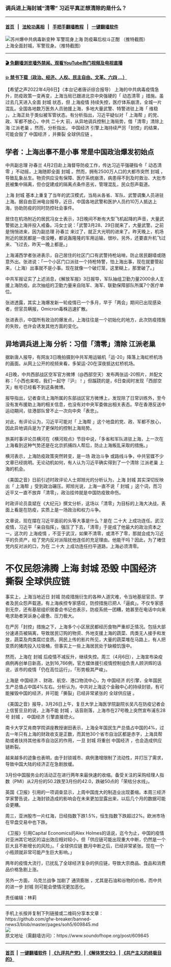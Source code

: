 ### 调兵进上海封城“清零” 习近平真正想清除的是什么？
------------------------

#### [首页](https://github.com/gfw-breaker/banned-news3/blob/master/README.md) &nbsp;&nbsp;|&nbsp;&nbsp; [法轮功真相](https://github.com/begood0513/basic/blob/master/README.md)  &nbsp;&nbsp;|&nbsp;&nbsp; [手把手翻墙教程](https://github.com/gfw-breaker/guides/wiki)  &nbsp;&nbsp;|&nbsp;&nbsp; [一键翻墙软件](https://github.com/gfw-breaker/nogfw/blob/master/README.md)  



<div><img alt="苏州爆中共病毒新变种 军警现身上海 防疫幕后权斗正酣 （推特截图）" src="https://img.soundofhope.org/2022-04/000-1649053739711.jpg"/>
<br/><figcaption class="caption">
 上海全面封城，军警现身。（推特截图）
</figcaption></div><hr/>

#### [ 🎬  免翻墙浏览墙外禁闻、观看YouTube热门视频及电视直播](https://github.com/gfw-breaker/HelloWorld)

#### [ 💥  禁书下载（政治、经济、人权、民主自由、文革、六四 ...）](https://github.com/gfw-breaker/books/blob/master/README.md)

<div><div class="Content__Wrapper sc-1bvya0-0 grZQxZ">
 <p class="meta-top">
  <span class="meta">
   【希望之声2022年4月6日】（本台记者唐䜣综合报导）
  </span>
  上海的中共病毒疫情急升，防疫政策一变再变，上海当局已跟进北京中央强硬的「
  <ok href="/term/432790">
   动态清零
  </ok>
  」措施。虽过去几天进入全面
  <ok href="/term/219508">
   封城
  </ok>
  状态，但
  <ok href="/term/255607">
   上海疫情
  </ok>
  持续失控，医疗体系崩溃，全城一片混乱。全国各地数万医务人员驰援上海，多地大量武警、特警进驻上海「
  <ok href="/term/1557">
   维稳
  </ok>
  」，上海正处于类似被军管状态。有分析指出，习近平疑似对「
  <ok href="/term/14720">
   上海帮
  </ok>
  」的党、政、军都不放心，中共
  <ok href="/term/294559">
   二十大
  </ok>
  前，从异地调兵控制上海局势，借「清零」清除上海
  <ok href="/term/18798">
   江派老巢
  </ok>
  。然而，分析指出，
  <ok href="/term/2423">
   中国经济
  </ok>
  引擎上海持续严厉「封控」的结果，可能会毁了
  <ok href="/term/2423">
   中国经济
  </ok>
  ，并撕裂
  <ok href="/term/1178">
   全球供应链
  </ok>
  。
 </p>
 <h2>
  学者：上海出事不是小事 常是中国政治爆发初始点
 </h2>
 <p>
  中共副总理
  <ok href="/term/13784">
   孙春兰
  </ok>
  4月2日赴上海督导防疫工作，传达习近平强硬指令「
  <ok href="/term/432790">
   动态清零
  </ok>
  」不动摇，上海随即全面
  <ok href="/term/219508">
   封城
  </ok>
  。然而，拥有2500万人口的大都市突然
  <ok href="/term/219508">
   封城
  </ok>
  ，导致乱象丛生。物资供应没有保障、医疗系统崩溃，病患得不到及时救治、大批市民被集中隔离，但仓促建成的隔离点条件恶劣，管理混乱，民众怨声载道。
 </p>
 <p>
  上海
  <ok href="/term/219508">
   封城
  </ok>
  基本上重复了当年的武汉模式，当局从各省、军队、武警调集人员进驻上海。据自由亚洲电台报导，近日，中国各地武警和医护人员约10万人抵达上海，协助防疫的同时防控社会事件。
 </p>
 <p>
  居住在机场附近的居民冯女士表示，3日晚间不断有大型飞机起降的声音，大量武警抵达上海并投入戒备。冯女士说：「武警3月28、29日就来了，大量武警。之前是悄悄进来，因为副总理
  <ok href="/term/13784">
   孙春兰
  </ok>
  来过了，就正大光明的进来了。昨天晚上，机场附近的居民都是一夜没睡，都说轰隆隆的军用运输，很吵。另外，还要直升机飞过来、飞过去，昨天一晚上都是。」
 </p>
 <p>
  上海浦西学者张进表示，自己居住的社区门口有武警持枪站哨，防止居民翻墙或随意外出。张进说：「一个小区门口派驻一个持枪特警，怕上海出事，现在就要管起来，（上海）出事就不是小事。现在就像一个破灯笼，这里糊上，那里破了。」
 </p>
 <p>
  中共军报证实了上述消息，《解放军报》3日报导，军队抽组卫勤力量2000余人支援上海防疫。此次抽组的卫勤力量来自陆军、海军、联勤保障部队所属7个医疗单位。
 </p>
 <p>
  张进透露，其实上海爆发新一轮疫情已一个多月，早于「两会」期间已出现感染者，但官员瞒报，Omicron毒株迅速扩散。
 </p>
 <p>
  张进表示，中国所有政治的爆发点，上海往往是一个初始化的地方，此次防疫措施的失败，也许会诱发其他方面的变化。
 </p>
 <h2>
  异地调兵进上海 分析：习借「清零」清除
  <ok href="/term/18798">
   江派老巢
  </ok>
 </h2>
 <p>
  据新唐人报导，有网友3日晚拍摄到中共军用运输机「运-20」降落上海虹桥机场的画面。从网上公开的视频来看，多架运-20在深夜抵达虹桥机场。
 </p>
 <p>
  4日晚，中共西部战区空军官方微博（@西部空天）发布两张运-20照片，并配文称：「小西也来啦，我们一起守『沪』！」但蹊跷的是，6日查阅时发现「西部空天」帐号已经看不到这条微博。
 </p>
 <p>
  报导指出，记者查讯上海所属的东部战区官方微博上，发现除了日常训练外，至今没有发布援助上海的相关信息，也没有对中央军委做出相关表态。早在香港反送中运动期间，驻港部队曾不止一次向中央「表忠」。
 </p>
 <p>
  对此，有评论认为，习近平可能对「
  <ok href="/term/14720">
   上海帮
  </ok>
  」这个地盘的党、政、军都不放心，因此异地调兵是为了更保险的控制上海局势。
 </p>
 <p>
  旅美时事评论员横河在《横河观点》节目中说，「多省和军队进驻上海，上一次在上海看到这种气势还是在北京抓捕四人帮后，防止上海叛乱采取的措施。」
 </p>
 <p>
  横河表示，上海防疫政策突然转变，是一场
  <ok href="/term/49387">
   政治斗争
  </ok>
  或路线斗争，中共官媒不少文章已经挑明。无论动机如何，有人认为习近平确实得到了一个清除
  <ok href="/term/18798">
   江派老巢
  </ok>
  上海的机会。
 </p>
 <p>
  《美国之音》日前引述时政评论人士郑旭光的分析认为，上海
  <ok href="/term/219508">
   封城
  </ok>
  其实深切反映出「
  <ok href="/term/14720">
   上海帮
  </ok>
  」受到政治碾压。郑旭光说，上海一直不说「
  <ok href="/term/219508">
   封城
  </ok>
  」这个词，而习近平又一直不放弃「清零」，政治挂帅就是中国防疫致命伤。
 </p>
 <p>
  时政评论员袁斌在《大纪元》撰文分析，这场以「清零」为目标的上海大决战，表面上看是在防疫，实质上是一场政治和权力斗争。
 </p>
 <p>
  文章说，现在摆在习近平面前的头等大事是什么？是在
  <ok href="/term/294559">
   二十大
  </ok>
  上成功连任。武汉疫情，习近平「亲自指挥」，强压了下去，「清零」于是成了他最大的政治资本之一。这次的
  <ok href="/term/255607">
   上海疫情
  </ok>
  ，不亚于武汉，如果不清零，或清不了零，那就会成为习近平的负资产，给了党内反对派阻扰他连任的充足理由。他能干吗？因此，为了堵住党内反对派的口，为在
  <ok href="/term/294559">
   二十大
  </ok>
  上成功连任扫平道路，上海必须清零。
 </p>
 <h1>
  不仅民怨沸腾 上海
  <ok href="/term/219508">
   封城
  </ok>
  恐毁
  <ok href="/term/2423">
   中国经济
  </ok>
  撕裂
  <ok href="/term/1178">
   全球供应链
  </ok>
 </h1>
 <p>
  事实上，上海当地近日
  <ok href="/term/219508">
   封城
  </ok>
  防疫措施衍生的各种人道灾难，令当地基层官员、学者及民众怨声载道。有上海疾控专家感叹，防控措施已把人「逼疯」。不仅专家感到无奈，还有基层组织居委会书记也表示，防疫系统一团糟，她甚至在电话中向来电求助者哭诉身心疲惫、压力极大。
 </p>
 <p>
  在严厉「封控」措施之下，上海多个小区居民都经历食物严重却乏情况。包括大部分速递员被隔离，导致居民订购的物资、外地支援上海的蔬菜、肉类无人接手和发放，蔬菜及肉类腐烂变质。网民上传的影片所见，大量的蔬菜堆在马路上，有人把变质的猪肉投入垃圾桶，但事实上一些上海居民处于缺粮饥饿中。
 </p>
 <p>
  然而，上海在
  <ok href="/term/219508">
   封城
  </ok>
  后疫情不减反升，继续失控。周三（4月6日），上海宣布染疫病例再创单日新高，达到16,766例，官方媒体援引疫情控制组负责人顾洪辉的话说，该市的疫情「仍在高位运行」，「形势极其严峻」。
 </p>
 <p>
  上海是
  <ok href="/term/2423">
   中国经济
  </ok>
  、财政、航空、港口物流中心，为
  <ok href="/term/2423">
   中国经济
  </ok>
  的引擎，全年国民生产总值占中国4%左右。分析认为，中共对上海这个金融中心的持续封锁，有可能摧毁中国的经济，并可能「撕裂」已经非常紧张的
  <ok href="/term/1178">
   全球供应链
  </ok>
  。
 </p>
 <p>
  《美国之音》报导，3月26日上午，复旦大学上海医学院副院长吴凡在防疫记者会上信誓旦旦的说，上海不能
  <ok href="/term/219508">
   封城
  </ok>
  ，话音刚落，上海市在27号晚上突然宣布浦东28号
  <ok href="/term/219508">
   封城
  </ok>
  ，
  <ok href="/term/2423">
   中国经济
  </ok>
  引擎直接熄火。
 </p>
 <p>
  南卡大学艾肯商学院讲座教授谢田表示，上海全年国民生产总值占中国的4%，过去一年只有上海的财政收支是正数，而其他30个省市自治区都是赤字，上海具帮助或者扶持其他省市自治区的作用，一旦
  <ok href="/term/219508">
   封城
  </ok>
  将重创
  <ok href="/term/2423">
   中国经济
  </ok>
  ，也会造成供应链断裂。
 </p>
 <p>
  越来越多的迹象也表明，由于封锁城市、病例激增限制了流动性，并打压了需求，导致中国大陆的经济正在急剧放缓。
 </p>
 <p>
  3月份中国服务业的活动正在进行两年来最快速的收缩。备受关注的采购经理人指数（PMI）从2月份的50.2跌至3月份的42.0，跌破50点的「荣枯分水线」。
 </p>
 <p>
  英国《卫报》引用的一项调查显示，上周中国庞大的制造业出现萎缩。本周三经济学家警告说，上海封锁造成的影响会在未来更加显露出来，以后几个月的数据可能会更糟。
 </p>
 <p>
  周三，亚洲股市一片红海，日经指数下跌1.5%，恒生指数下跌超过2%。欧洲市场在早盘交易中也下跌。
 </p>
 <p>
  《卫报》引用Capital Economics的Alex Holmes的话说，迄今为止，中国的疫情对亚洲其它地区的溢出效应相对较小，但「供应链可能出现重大中断，仍然是一个巨大且不断增长的风险」。「
  <ok href="/term/1178">
   全球供应链
  </ok>
  数月中断之后，已经非常紧张。现在一个小瓶颈就非常可能产生巨大影响。」
 </p>
 <p>
  两年的疫情大流行，已扰乱了全球经济复杂的供应链，导致大宗商品、食品和消费品价格急剧上涨。
 </p>
 <p>
  另外一方面，
  <ok href="/term/702178">
   乌克兰战争
  </ok>
  加剧了
  <ok href="/term/2297">
   通货膨胀
  </ok>
  ，尤其是石油和谷物的价格，而中共的进一步
  <ok href="/term/219508">
   封城
  </ok>
  则可能会使情况更加恶化。
 </p>
 <p class="meta-btm">
  责任编辑：林莉
 </p>
</div>
</div>
<hr/>
手机上长按并复制下列链接或二维码分享本文章：<br/>
https://github.com/gfw-breaker/banned-news3/blob/master/pages/soh5/609845.md <br/>
<a href='https://github.com/gfw-breaker/banned-news3/blob/master/pages/soh5/609845.md'><img src='https://github.com/gfw-breaker/banned-news3/blob/master/pages/soh5/609845.md.png'/></a> <br/>
原文地址（需翻墙访问）：https://www.soundofhope.org/post/609845


------------------------
#### [首页](https://github.com/gfw-breaker/banned-news3/blob/master/README.md) &nbsp;|&nbsp; [一键翻墙软件](https://github.com/gfw-breaker/nogfw/blob/master/README.md) &nbsp;| [《九评共产党》](https://github.com/gfw-breaker/9ping.md/blob/master/README.md#九评之一评共产党是什么) | [《解体党文化》](https://github.com/gfw-breaker/jtdwh.md/blob/master/README.md) | [《共产主义的终极目的》](https://github.com/gfw-breaker/gczydzjmd.md/blob/master/README.md)


<img src='http://gfw-breaker.win/banned-news3/pages/soh5/609845.md' width='0px' height='0px'/>